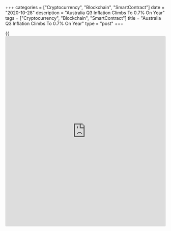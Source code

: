 +++
categories = ["Cryptocurrency", "Blockchain", "SmartContract"]
date = "2020-10-28"
description = "Australia Q3 Inflation Climbs To 0.7% On Year"
tags = ["Cryptocurrency", "Blockchain", "SmartContract"]
title = "Australia Q3 Inflation Climbs To 0.7% On Year"
type = "post"
+++

{{<iframe id="large-banner" src="https://www.bounty.group/#slide=18.0" width="100%" height="600" scrolling="no" style="border: 0px solid rgb(216, 221, 230); border-radius: 3px;">}}

Consumer prices in Australia were up 0.7 percent on year in the third
quarter of 2020, the Australian Bureau of Statistics said on Wednesday -
in line with expectations following the 0.3 percent decline in the
previous three months.

On a quarterly basis, inflation climbed 1.6 percent - exceeding
expectations for 1.5 percent following the 1.9 percent contraction in
the three months prior.

The Reserve Bank of Australia's trimmed mean was up 0.4 percent on
quarter and 1.2 percent on year after slipping 0.1 percent on quarter
and gaining 1.2 percent on year in Q2.

The RBA's weighted median was up 0.3 percent on quarter and 1.3 percent
on year after rising 0.1 percent on quarter and 1.3 percent on year in
the previous three months.

For comments and feedback [contact](https://www.playgroundfx.com/contact/): editorial@rtt[news](https://www.letsplayfx.com/blog/forex-news-website/).com

[Economic News][1]

 **What parts of the world are seeing the best (and worst) economic
performances lately? Click[here][2] to check out our [Econ Scorecard][2]
and find out! See up-to-the-moment [ranking](https://www.playgroundfx.com/blog/crypto-exchange-ranking/)s for the best and worst
performers in [GDP][3], [unemployment rate][4], [inflation][5] and much
more.**

   1. www.rtt[news](https://www.letsplayfx.com/blog/forex-news-website/).com/Content/EconomicNews.aspx
   2. www.rtt[news](https://www.letsplayfx.com/blog/forex-news-website/).com/economic-scorecard/world-rank/industrial-production/highest-performance.aspx
   3. www.rtt[news](https://www.letsplayfx.com/blog/forex-news-website/).com/economic-scorecard/world-rank/GDP/highest-performance.aspx
   4. www.rtt[news](https://www.letsplayfx.com/blog/forex-news-website/).com/economic-scorecard/world-rank/unemployment-rate/lowest-performance.aspx
   5. www.rtt[news](https://www.letsplayfx.com/blog/forex-news-website/).com/economic-scorecard/world-rank/CPI/highest-performance.aspx